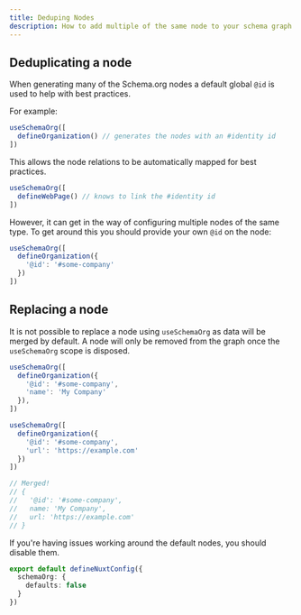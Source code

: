 ```yaml
---
title: Deduping Nodes
description: How to add multiple of the same node to your schema graph.
---
```


## Deduplicating a node

When generating many of the Schema.org nodes a default global `@id` is used to help with best practices.

For example:

```ts
useSchemaOrg([
  defineOrganization() // generates the nodes with an #identity id
])
```

This allows the node relations to be automatically mapped for best practices.

```ts
useSchemaOrg([
  defineWebPage() // knows to link the #identity id
])
```

However, it can get in the way of
configuring multiple nodes of the same type. To get around this you should provide your own `@id` on the node:

```ts
useSchemaOrg([
  defineOrganization({
    '@id': '#some-company'
  })
])
```

## Replacing a node

It is not possible to replace a node using `useSchemaOrg` as data will be merged by default. A node will only be removed
from the graph once the `useSchemaOrg` scope is disposed.

```ts
useSchemaOrg([
  defineOrganization({
    '@id': '#some-company',
    'name': 'My Company'
  }),
])

useSchemaOrg([
  defineOrganization({
    '@id': '#some-company',
    'url': 'https://example.com'
  })
])

// Merged!
// {
//   '@id': '#some-company',
//   name: 'My Company',
//   url: 'https://example.com'
// }
```

If you're having issues working around the default nodes, you should disable them.

```ts [nuxt.config.ts]
export default defineNuxtConfig({
  schemaOrg: {
    defaults: false
  }
})
```

